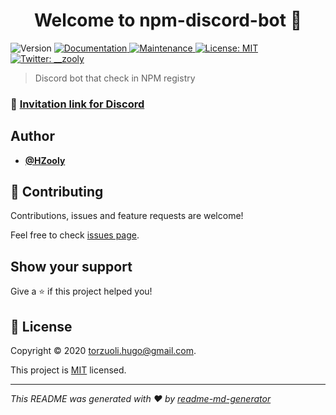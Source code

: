 <h1 align="center">Welcome to npm-discord-bot 👋</h1>
<p>
  <img alt="Version" src="https://img.shields.io/badge/version-1.0.0-blue.svg?cacheSeconds=2592000" />
  <a href="https://github.com/HZooly/npm-discord-bot#readme" target="_blank">
    <img alt="Documentation" src="https://img.shields.io/badge/documentation-yes-brightgreen.svg" />
  </a>
  <a href="https://github.com/HZooly/npm-discord-bot/graphs/commit-activity" target="_blank">
    <img alt="Maintenance" src="https://img.shields.io/badge/Maintained%3F-yes-green.svg" />
  </a>
  <a href="https://github.com/HZooly/npm-discord-bot/blob/master/LICENSE" target="_blank">
    <img alt="License: MIT" src="https://img.shields.io/github/license/HZooly/npm-discord-bot" />
  </a>
  <a href="https://twitter.com/__zooly" target="_blank">
    <img alt="Twitter: __zooly" src="https://img.shields.io/twitter/follow/__zooly.svg?style=social" />
  </a>
</p>

> Discord bot that check in NPM registry

### 🔗 [Invitation link for Discord](https://discordapp.com/oauth2/authorize?client_id=701838797645807827&scope=bot&permissions=19456)

## Author

-  **[@HZooly](https://github.com/HZooly)**

## 🤝 Contributing

Contributions, issues and feature requests are welcome!

Feel free to check [issues page](https://github.com/HZooly/npm-discord-bot/issues).

## Show your support

Give a ⭐️ if this project helped you!

## 📝 License

Copyright © 2020 [torzuoli.hugo@gmail.com](https://github.com/HZooly).

This project is [MIT](https://github.com/HZooly/npm-discord-bot/blob/master/LICENSE) licensed.

***
_This README was generated with ❤️ by [readme-md-generator](https://github.com/kefranabg/readme-md-generator)_

